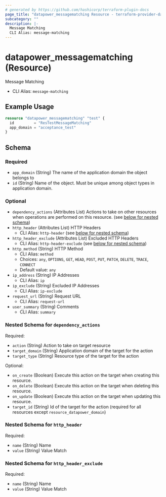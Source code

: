 ```yaml
---
# generated by https://github.com/hashicorp/terraform-plugin-docs
page_title: "datapower_messagematching Resource - terraform-provider-datapower"
subcategory: ""
description: |-
  Message Matching
  CLI Alias: message-matching
---
```


# datapower_messagematching (Resource)

Message Matching
  - CLI Alias: `message-matching`

## Example Usage

```terraform
resource "datapower_messagematching" "test" {
  id         = "ResTestMessageMatching"
  app_domain = "acceptance_test"
}
```

<!-- schema generated by tfplugindocs -->
## Schema

### Required

- `app_domain` (String) The name of the application domain the object belongs to
- `id` (String) Name of the object. Must be unique among object types in application domain.

### Optional

- `dependency_actions` (Attributes List) Actions to take on other resources when operations are performed on this resource. (see [below for nested schema](#nestedatt--dependency_actions))
- `http_header` (Attributes List) HTTP Headers
  - CLI Alias: `http-header` (see [below for nested schema](#nestedatt--http_header))
- `http_header_exclude` (Attributes List) Excluded HTTP Headers
  - CLI Alias: `http-header-exclude` (see [below for nested schema](#nestedatt--http_header_exclude))
- `http_method` (String) HTTP Method
  - CLI Alias: `method`
  - Choices: `any`, `OPTIONS`, `GET`, `HEAD`, `POST`, `PUT`, `PATCH`, `DELETE`, `TRACE`, `CONNECT`
  - Default value: `any`
- `ip_address` (String) IP Addresses
  - CLI Alias: `ip`
- `ip_exclude` (String) Excluded IP Addresses
  - CLI Alias: `ip-exclude`
- `request_url` (String) Request URL
  - CLI Alias: `request-url`
- `user_summary` (String) Comments
  - CLI Alias: `summary`

<a id="nestedatt--dependency_actions"></a>
### Nested Schema for `dependency_actions`

Required:

- `action` (String) Action to take on target resource
- `target_domain` (String) Application domain of the target for the action
- `target_type` (String) Resource type of the target for the action

Optional:

- `on_create` (Boolean) Execute this action on the target when creating this resource.
- `on_delete` (Boolean) Execute this action on the target when deleting this resource.
- `on_update` (Boolean) Execute this action on the target when updating this resource.
- `target_id` (String) Id of the target for the action (required for all resources except `resource_datapower_domain`)


<a id="nestedatt--http_header"></a>
### Nested Schema for `http_header`

Required:

- `name` (String) Name
- `value` (String) Value Match


<a id="nestedatt--http_header_exclude"></a>
### Nested Schema for `http_header_exclude`

Required:

- `name` (String) Name
- `value` (String) Value Match
